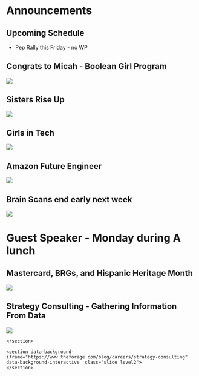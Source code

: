 


# Announcements


## Upcoming Schedule
- Pep Rally this Friday - no WP


## Congrats to Micah - Boolean Girl Program
![](../../images/boolean_girl.png)

## Sisters Rise Up
![](../../images/sisters_rise_up.png)

## Girls in Tech
![](../../images/girls_in_tech.png)

## Amazon Future Engineer
![](../../images/afe_scholarship.png)

## Brain Scans end early next week
![](../../images/fnirs.jpg)


# Guest Speaker - Monday during A lunch


## Mastercard, BRGs, and Hispanic Heritage Month
![](../../images/mastercard_hhm.png)


## Strategy Consulting - Gathering Information From Data
![](../../images/apcsp_ced_data.png)



```{=html}
</section>

<section data-background-iframe="https://www.theforage.com/blog/careers/strategy-consulting"          
data-background-interactive  class="slide level2">  
</section>
```





